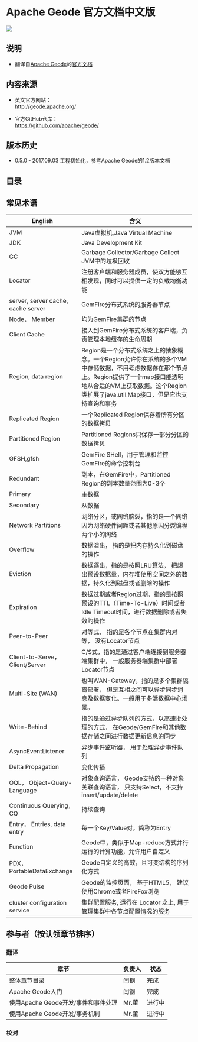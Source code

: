 # Apache Geode 官方文档中文版

[<img src="https://geode.apache.org/img/apache_geode_logo.png" align="center"/>](http://geode.apache.org)


## 说明
* 翻译自[Apache Geode](https://geode.apache.org/)的[官方文档](http://geode.apache.org/docs/guide/12/about_geode.html)

## 内容来源

* 英文官方网站：     
<http://geode.apache.org/>

* 官方GitHub仓库：   
<https://github.com/apache/geode/>

## 版本历史
* 0.5.0 - 2017.09.03 工程初始化，参考Apache Geode的1.2版本文档

## 目录


## 常见术语

| English | 含义 |
| ------- | ---- |
|JVM|Java虚拟机,Java Virtual Machine|
|JDK|Java Development Kit|
|GC|Garbage Collector/Garbage Collect JVM中的垃圾回收|
|Locator|注册客户端和服务器成员，使双方能够互相发现，同时可以提供一定的负载均衡功能|
|server, server cache，cache server| GemFire分布式系统的服务器节点|
|Node， Member|均为GemFire集群的节点|
|Client Cache|接入到GemFire分布式系统的客户端，负责管理本地缓存的生命周期|
|Region, data region|Region是一个分布式系统之上的抽象概念。一个Region允许你在系统的多个VM中存储数据，不用考虑数据存在那个节点上。Region提供了一个map接口能透明地从合适的VM上获取数据。这个Region类扩展了java.util.Map接口，但是它也支持查询和事务|
|Replicated Region|一个Replicated Region保存着所有分区的数据拷贝||Partitioned Region|Partitioned Regions只保存一部分分区的数据拷贝|
|GFSH,gfsh|GemFire SHell，用于管理和监控GemFire的命令控制台|
|Redundant|副本，在GemFire中，Partitioned Region的副本数量范围为0-3个|
|Primary|主数据|
|Secondary|从数据|
|Network Partitions|网络分区，或网络脑裂，指的是一个网络因为网络硬件问题或者其他原因分裂编程两个小的网络|
|Overflow|数据溢出， 指的是把内存持久化到磁盘的操作|
|Eviction|数据逐出，指的是按照LRU算法， 把超出预设数据量，内存堆使用空间之外的数据，持久化到磁盘或者删除的操作|
|Expiration|数据过期或者Region过期，指的是按照预设的TTL（Time-To-Live）时间或者Idle Timeout时间，进行数据删除或者失效的操作|
|Peer-to-Peer|对等式， 指的是各个节点在集群内对等， 没有Locator节点|
|Client-to-Serve， Client/Server|C/S式，指的是通过客户端连接到服务器端集群中， 一般服务器端集群中部署Locator节点|
|Multi-Site (WAN)|也叫WAN-Gateway，指的是多个集群隔离部署， 但是互相之间可以异步同步消息及数据变化。一般用于多活数据中心场景。|
|Write-Behind|指的是通过异步队列的方式，以高速批处理的方式， 在Geode/GemFire和其他数据存储之间进行数据更新信息的同步|
|AsyncEventListener|异步事件监听器， 用于处理异步事件队列|
|Delta Propagation|变化传播|
|OQL， Object-Query-Language|对象查询语言， Geode支持的一种对象关联查询语言， 只支持Select，不支持insert/update/delete|
|Continuous Querying， CQ|持续查询|
|Entry， Entries, data entry|每一个Key/Value对，简称为Entry|
|Function|Geode中，类似于Map-reduce方式并行运行的计算功能，允许用户自定义|
|PDX， PortableDataExchange|Geode自定义的高效，且可变结构的序列化方式|
|Geode Pulse|Geode的监控页面， 基于HTML5， 建议使用Chrome或者FireFox浏览|
|cluster configuration service|集群配置服务, 运行在 Locator 之上, 用于管理集群中各节点配置情况的服务|

## 参与者（按认领章节排序）

### 翻译
| 章节 | 负责人 |状态|
| ------- | ---- | ---|
| 整体章节目录 | 闫钢 |完成|
| Apache Geode入门 | 闫钢 |完成|
| 使用Apache Geode开发/事件和事件处理 | Mr.董 |进行中|
| 使用Apache Geode开发/事务机制 | Mr.董 |进行中|

### 校对
